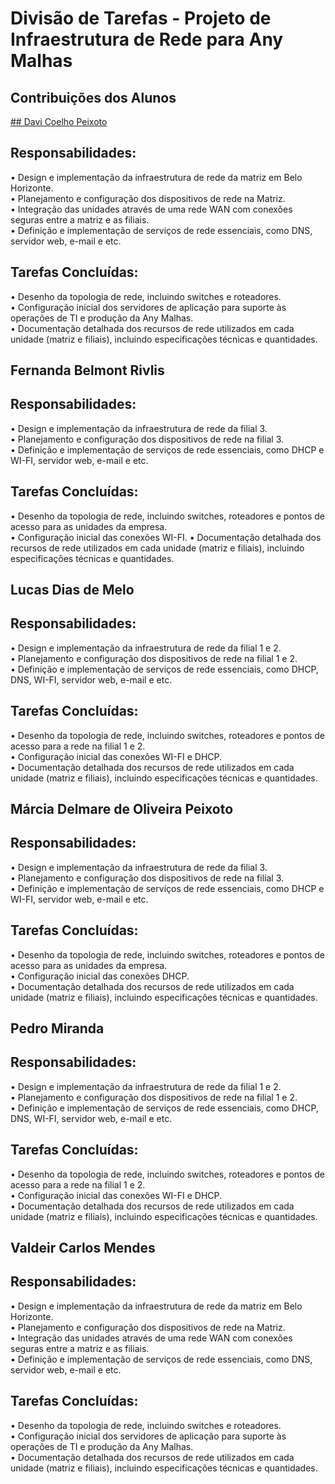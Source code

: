 # Divisão de Tarefas - Projeto de Infraestrutura de Rede para Any Malhas

## Contribuições dos Alunos

<u> ## Davi Coelho Peixoto </u>
## Responsabilidades:
•	Design e implementação da infraestrutura de rede da matriz em Belo Horizonte.  
•	Planejamento e configuração dos dispositivos de rede na Matriz.  
•	Integração das unidades através de uma rede WAN com conexões seguras entre a matriz e as filiais.  
•	Definição e implementação de serviços de rede essenciais, como DNS, servidor web, e-mail e etc.  
## Tarefas Concluídas:
•	Desenho da topologia de rede, incluindo switches e roteadores.   
•	Configuração inicial dos servidores de aplicação para suporte às operações de TI e produção da Any Malhas.  
•	Documentação detalhada dos recursos de rede utilizados em cada unidade (matriz e filiais), incluindo especificações técnicas e quantidades.  

## Fernanda Belmont Rivlis
## Responsabilidades:
•	Design e implementação da infraestrutura de rede da filial 3.  
•	Planejamento e configuração dos dispositivos de rede na filial 3.  
•	Definição e implementação de serviços de rede essenciais, como DHCP  e WI-FI, servidor web, e-mail e etc.  
## Tarefas Concluídas:
•	Desenho da topologia de rede, incluindo switches, roteadores e pontos de acesso para as unidades da empresa.  
•	Configuração inicial das conexões WI-FI.
•	Documentação detalhada dos recursos de rede utilizados em cada unidade (matriz e filiais), incluindo especificações técnicas e quantidades.  

## Lucas Dias de Melo 
## Responsabilidades:
•	Design e implementação da infraestrutura de rede da filial 1 e 2.  
•	Planejamento e configuração dos dispositivos de rede na filial 1 e 2.  
•	Definição e implementação de serviços de rede essenciais, como DHCP, DNS, WI-FI, servidor web, e-mail e etc.  
## Tarefas Concluídas:
•	Desenho da topologia de rede, incluindo switches, roteadores e pontos de acesso para a rede na filial 1 e 2.  
•	Configuração inicial das conexões WI-FI e DHCP.  
•	Documentação detalhada dos recursos de rede utilizados em cada unidade (matriz e filiais), incluindo especificações técnicas e quantidades.  

## Márcia Delmare de Oliveira Peixoto 
## Responsabilidades:
•	Design e implementação da infraestrutura de rede da filial 3.  
•	Planejamento e configuração dos dispositivos de rede na filial 3.  
•	Definição e implementação de serviços de rede essenciais, como DHCP  e WI-FI, servidor web, e-mail e etc.  
## Tarefas Concluídas:
•	Desenho da topologia de rede, incluindo switches, roteadores e pontos de acesso para as unidades da empresa.  
•	Configuração inicial das conexões DHCP.  
•	Documentação detalhada dos recursos de rede utilizados em cada unidade (matriz e filiais), incluindo especificações técnicas e quantidades.  

## Pedro Miranda 
## Responsabilidades:
•	Design e implementação da infraestrutura de rede da filial 1 e 2.  
•	Planejamento e configuração dos dispositivos de rede na filial 1 e 2.  
•	Definição e implementação de serviços de rede essenciais, como DHCP, DNS, WI-FI, servidor web, e-mail e etc.  
## Tarefas Concluídas:
•	Desenho da topologia de rede, incluindo switches, roteadores e pontos de acesso para a rede na filial 1 e 2.  
•	Configuração inicial das conexões WI-FI e DHCP.  
•	Documentação detalhada dos recursos de rede utilizados em cada unidade (matriz e filiais), incluindo especificações técnicas e quantidades.  

## Valdeir Carlos Mendes 
## Responsabilidades:
•	Design e implementação da infraestrutura de rede da matriz em Belo Horizonte.  
•	Planejamento e configuração dos dispositivos de rede na Matriz.  
•	Integração das unidades através de uma rede WAN com conexões seguras entre a matriz e as filiais.  
•	Definição e implementação de serviços de rede essenciais, como DNS, servidor web, e-mail e etc.  
## Tarefas Concluídas:
•	Desenho da topologia de rede, incluindo switches e roteadores.   
•	Configuração inicial dos servidores de aplicação para suporte às operações de TI e produção da Any Malhas.  
•	Documentação detalhada dos recursos de rede utilizados em cada unidade (matriz e filiais), incluindo especificações técnicas e quantidades.  
